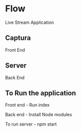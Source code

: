 # Flow
Live Stream Application

## Captura 

Front End

## Server 

Back End

## To Run the application

Front end - Run index

Back end - Install Node modules

To run server - npm start



